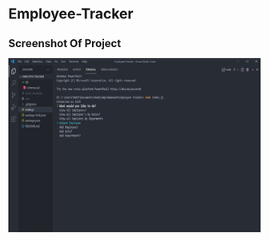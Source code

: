 # Employee-Tracker

## Screenshot Of Project

<img src="./assets/screenshots/screenshot.png" alt="An image of the project in use">